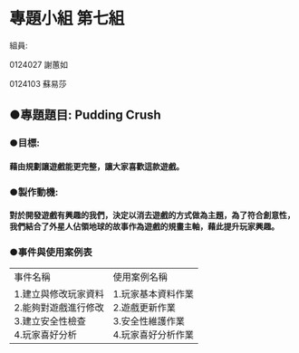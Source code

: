 
<h1>專題小組 第七組</h1>

組員:

0124027 謝蕙如

0124103 蘇易莎

<h2>●專題題目: Pudding Crush</h2>

<h3>●目標:</h3><h4>藉由規劃讓遊戲能更完整，讓大家喜歡這款遊戲。</h4>
<h3>●製作動機:</h3><h4>對於開發遊戲有興趣的我們，決定以消去遊戲的方式做為主題，為了符合創意性，我們結合了外星人佔領地球的故事作為遊戲的規畫主軸，藉此提升玩家興趣。</h4>

<h3>●事件與使用案例表</h3>
<table style="width:100%">
  <tr>
    <td>事件名稱</td>
    <td>使用案例名稱</td>     
  </tr>
  <tr>    
    <td>1.建立與修改玩家資料<br>
		2.能夠對遊戲進行修改<br>
		3.建立安全性檢查<br>
		4.玩家喜好分析<br>
    </td>
     <td>1.玩家基本資料作業<br>
		2.遊戲更新作業<br>
		3.安全性維護作業<br>
		4.玩家喜好分析作業<br>
    </td>
   </tr>
</table>
